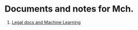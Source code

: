 Documents and notes for Mch.
============================




1. [Legal docs and Machine Learning](https://archive.org/details/Law2Vec)
